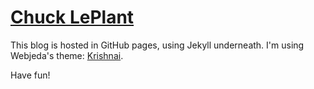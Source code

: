 # [Chuck LePlant](https://chuckleplant.github.io/)

This blog is hosted in GitHub pages, using Jekyll underneath. I'm using Webjeda's theme: [Krishnai](http://webjeda.com/krishna/). 

Have fun!


